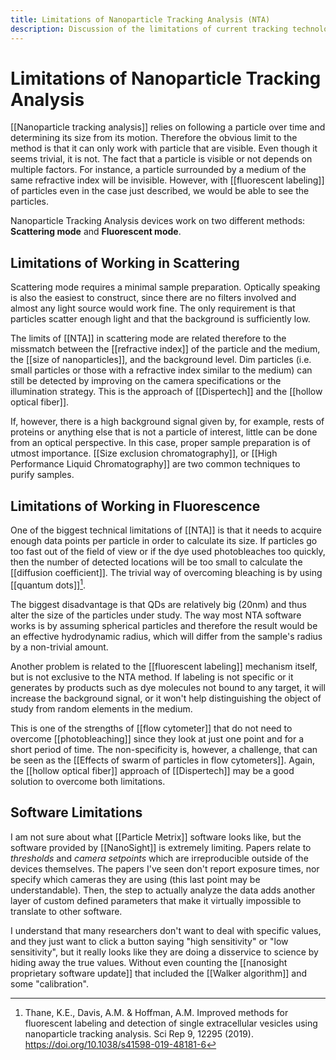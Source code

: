 ```yaml
---
title: Limitations of Nanoparticle Tracking Analysis (NTA)
description: Discussion of the limitations of current tracking technology, including analysis software and hardware
---
```


# Limitations of Nanoparticle Tracking Analysis
[[Nanoparticle tracking analysis]] relies on following a particle over time and determining its size from its motion. Therefore the obvious limit to the method is that it can only work with particle that are visible. Even though it seems trivial, it is not. The fact that a particle is visible or not depends on multiple factors. For instance, a particle surrounded by a medium of the same refractive index will be invisible. However, with [[fluorescent labeling]] of particles even in the case just described, we would be able to see the particles. 

Nanoparticle Tracking Analysis devices work on two different methods: **Scattering mode** and **Fluorescent mode**. 

## Limitations of Working in Scattering
Scattering mode requires a minimal sample preparation. Optically speaking is also the easiest to construct, since there are no filters involved and almost any light source would work fine. The only requirement is that particles scatter enough light and that the background is sufficiently low. 

The limits of [[NTA]] in scattering mode are related therefore to the missmatch between the [[refractive index]] of the particle and the medium, the [[size of nanoparticles]], and the background level. Dim particles (i.e. small particles or those with a refractive index similar to the medium) can still be detected by improving on the camera specifications or the illumination strategy. This is the approach of [[Dispertech]] and the [[hollow optical fiber]]. 

If, however, there is a high background signal given by, for example, rests of proteins or anything else that is not a particle of interest, little can be done from an optical perspective. In this case, proper sample preparation is of utmost importance. [[Size exclusion chromatography]], or [[High Performance Liquid Chromatography]] are two common techniques to purify samples. 

## Limitations of Working in Fluorescence
One of the biggest technical limitations of [[NTA]] is that it needs to acquire enough data points per particle in order to calculate its size. If particles go too fast out of the field of view or if the dye used photobleaches too quickly, then the number of detected locations will be too small to calculate the [[diffusion coefficient]]. The trivial way of overcoming bleaching is by using [[quantum dots]][^1]. 

The biggest disadvantage is that QDs are relatively big (20nm) and thus alter the size of the particles under study. The way most NTA software works is by assuming spherical particles and therefore the result would be an effective hydrodynamic radius, which will differ from the sample's radius by a non-trivial amount. 

Another problem is related to the [[fluorescent labeling]] mechanism itself, but is not exclusive to the NTA method. If labeling is not specific or it generates by products such as dye molecules not bound to any target, it will increase the background signal, or it won't help distinguishing the object of study from random elements in the medium. 

This is one of the strengths of [[flow cytometer]] that do not need to overcome [[photobleaching]] since they look at just one point and for a short period of time. The non-specificity is, however, a challenge, that can be seen as the [[Effects of swarm of particles in flow cytometers]]. Again, the [[hollow optical fiber]] approach of [[Dispertech]] may be a good solution to overcome both limitations. 

## Software Limitations
I am not sure about what [[Particle Metrix]] software looks like, but the software provided by [[NanoSight]] is extremely limiting. Papers relate to *thresholds* and *camera setpoints* which are irreproducible outside of the devices themselves. The papers I've seen don't report exposure times, nor specify which cameras they are using (this last point may be understandable). Then, the step to actually analyze the data adds another layer of custom defined parameters that make it virtually impossible to translate to other software. 

I understand that many researchers don't want to deal with specific values, and they just want to click a button saying "high sensitivity" or "low sensitivity", but it really looks like they are doing a disservice to science by hiding away the true values. Without even counting the [[nanosight proprietary software update]] that included the [[Walker algorithm]] and some "calibration". 


[^1]: Thane, K.E., Davis, A.M. & Hoffman, A.M. Improved methods for fluorescent labeling and detection of single extracellular vesicles using nanoparticle tracking analysis. Sci Rep 9, 12295 (2019). https://doi.org/10.1038/s41598-019-48181-6